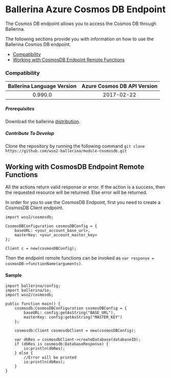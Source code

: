 # Ballerina Azure Cosmos DB Endpoint

The Cosmos DB endpoint allows you to access the Cosmos DB through Ballerina.

The following sections provide you with information on how to use the Ballerina Cosmos DB endpoint.
- [Compatibility](#compatibility)
- [Working with CosmosDB Endpoint Remote Functions](#working-with-cosmosdb-endpoint-remote-functions)


### Compatibility

| Ballerina Language Version  | Azure Cosmos DB API Version    |
|:---------------------------:|:------------------------------:|
|  0.990.0                    |   2017-02-22                   |

##### Prerequisites
Download the ballerina [distribution](https://ballerina.io/downloads/).

##### Contribute To Develop
Clone the repository by running the following command
`git clone https://github.com/wso2-ballerina/module-cosmosdb.git`

## Working with CosmosDB Endpoint Remote Functions
All the actions return valid response or error. If the action is a success, then the requested resource will
be returned. Else error will be returned.

In order for you to use the CosmosDB Endpoint, first you need to create a CosmosDB Client endpoint.

```ballerina
import wso2/cosmosdb;

CosmosDBConfiguration cosmosDBConfig = {
    baseURL: <your_account_base_url>,
    masterKey: <your_account_master_key>
};

Client c = new(cosmosDBConfig);
```

Then the endpoint remote functions can be invoked as `var response = cosmosDB->functionName(arguments)`.

#### Sample
```ballerina
import ballerina/config;
import ballerina/io;
import wso2/cosmosdb;

public function main() {
    cosmosdb:CosmosDBConfiguration cosmosDBConfig = {
        baseURL: config:getAsString("BASE_URL"),
        masterKey: config:getAsString("MASTER_KEY")
    };

    cosmosdb:Client cosmosdbClient = new(cosmosDBConfig);

    var dbRes = cosmosdbClient->createDatabase(databaseID);
    if (dbRes is cosmosdb:DatabaseResponse) {
        io:println(dbRes);
    } else {
        //Error will be printed
        io:println(dbRes);
    }
}
```
